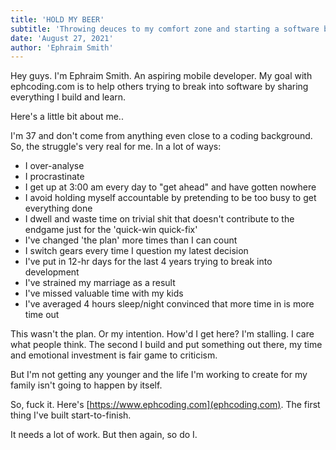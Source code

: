```yaml
---
title: 'HOLD MY BEER'
subtitle: 'Throwing deuces to my comfort zone and starting a software blog.'
date: 'August 27, 2021'
author: 'Ephraim Smith'
---
```


Hey guys. I'm Ephraim Smith. An aspiring mobile developer. My goal with ephcoding.com is to help others trying to break into software by sharing everything I build and learn.

Here's a little bit about me..

I'm 37 and don't come from anything even close to a coding background. So, the struggle's very real for me. In a lot of ways:

- I over-analyse
- I procrastinate
- I get up at 3:00 am every day to "get ahead" and have gotten nowhere
- I avoid holding myself accountable by pretending to be too busy to get everything done
- I dwell and waste time on trivial shit that doesn't contribute to the endgame just for the 'quick-win quick-fix'
- I've changed 'the plan' more times than I can count
- I switch gears every time I question my latest decision
- I've put in 12-hr days for the last 4 years trying to break into development
- I've strained my marriage as a result
- I've missed valuable time with my kids
- I've averaged 4 hours sleep/night convinced that more time in is more time out

This wasn't the plan. Or my intention. How'd I get here? I'm stalling. I care what people think. The second I build and put something out there, my time and emotional investment is fair game to criticism.

But I'm not getting any younger and the life I'm working to create for my family isn't going to happen by itself.

So, fuck it. Here's [https://www.ephcoding.com](ephcoding.com). The first thing I've built start-to-finish.

It needs a lot of work. But then again, so do I.
